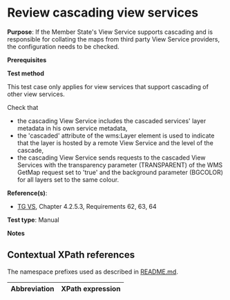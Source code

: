# Review cascading view services

**Purpose**: If the Member State's View Service supports cascading and is responsible for collating the maps from third party View Service providers, the configuration needs to be checked.

**Prerequisites**

**Test method**

This test case only applies for view services that support cascading of other view services.

Check that
* the cascading View Service includes the cascaded services' layer metadata in his own service metadata,
* the 'cascaded' attribute of the wms:Layer element is used to indicate that the layer is hosted by a remote View Service and the level of the cascade,
* the cascading View Service sends requests to the cascaded View Services with the transparency parameter (TRANSPARENT) of the WMS GetMap request set to 'true' 
and the background parameter (BGCOLOR) for all layers  set to the same colour.
    
**Reference(s)**: 

* [TG VS](./README#ref_TG_VS), Chapter 4.2.5.3, Requirements 62, 63, 64

**Test type**: Manual

**Notes**

## Contextual XPath references

The namespace prefixes used as described in [README.md](README.md#namespaces).

Abbreviation                                               |  XPath expression
---------------------------------------------------------- | -------------------------------------------------------------------------

